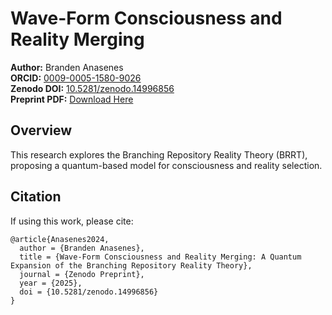# Wave-Form Consciousness and Reality Merging

**Author:** Branden Anasenes  
**ORCID:** [0009-0005-1580-9026](https://orcid.org/0009-0005-1580-9026)  
**Zenodo DOI:** [10.5281/zenodo.14996856](https://doi.org/10.5281/zenodo.14996856)  
**Preprint PDF:** [Download Here](./branching_consciousness.pdf)

## Overview
This research explores the Branching Repository Reality Theory (BRRT), proposing a quantum-based model for consciousness and reality selection.

## Citation
If using this work, please cite:

```
@article{Anasenes2024,
  author = {Branden Anasenes},
  title = {Wave-Form Consciousness and Reality Merging: A Quantum Expansion of the Branching Repository Reality Theory},
  journal = {Zenodo Preprint},
  year = {2025},
  doi = {10.5281/zenodo.14996856}
}
```
